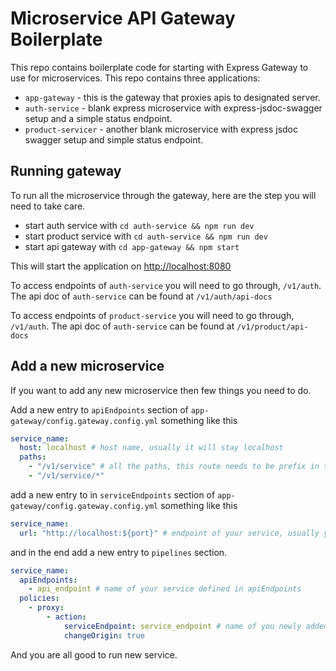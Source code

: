 # Microservice API Gateway Boilerplate

This repo contains boilerplate code for starting with Express Gateway to use for microservices. This repo contains three applications:

- `app-gateway` - this is the gateway that proxies apis to designated server.
- `auth-service` - blank express microservice with express-jsdoc-swagger setup and a simple status endpoint.
- `product-servicer` - another blank microservice with express jsdoc swagger setup and simple status endpoint.

## Running gateway

To run all the microservice through the gateway, here are the step you will need to take care.

- start auth service with `cd auth-service && npm run dev`
- start product service with `cd auth-service && npm run dev`
- start api gateway with `cd app-gateway && npm start`

This will start the application on <a href="http://localhost:8080">http://localhost:8080</a>

To access endpoints of `auth-service` you will need to go through, `/v1/auth`.
The api doc of `auth-service` can be found at `/v1/auth/api-docs`

To access endpoints of `product-service` you will need to go through, `/v1/auth`.
The api doc of `auth-service` can be found at `/v1/product/api-docs`

## Add a new microservice

If you want to add any new microservice then few things you need to do.

Add a new entry to `apiEndpoints` section of `app-gateway/config.gateway.config.yml` something like this

```yml
service_name:
  host: localhost # host name, usually it will stay localhost
  paths:
    - "/v1/service" # all the paths, this route needs to be prefix in the service route.
    - "/v1/service/*"
```

add a new entry to in `serviceEndpoints` section of `app-gateway/config.gateway.config.yml` something like this

```yml
service_name:
  url: "http://localhost:${port}" # endpoint of your service, usually you only need to change the name of service and port
```

and in the end add a new entry to `pipelines` section.

```yml
service_name:
  apiEndpoints:
    - api_endpoint # name of your service defined in apiEndpoints
  policies:
    - proxy:
        - action:
            serviceEndpoint: service_endpoint # name of you newly added service in serviceEndpoints
            changeOrigin: true
```

And you are all good to run new service.